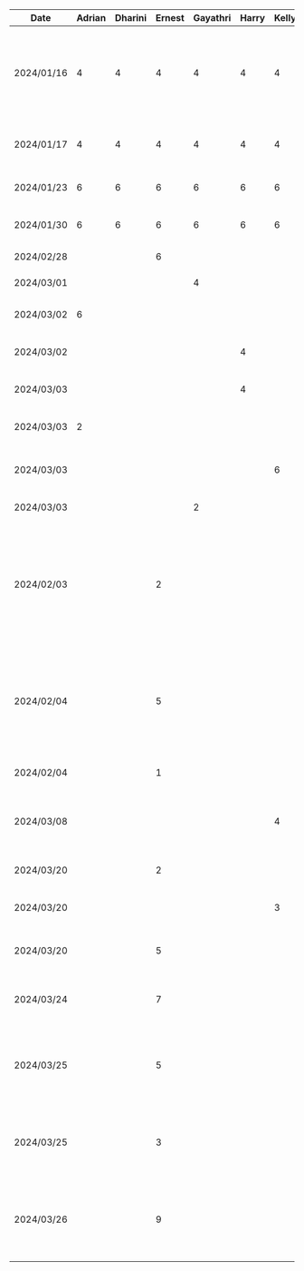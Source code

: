 | Date       | Adrian | Dharini | Ernest | Gayathri | Harry | Kelly | Task                                                                                                      |
| ---------- | ------ | ------- | ------ | -------- | ----- | ----- | --------------------------------------------------------------------------------------------------------- |
| 2024/01/16 | 4      | 4       | 4      | 4        | 4     | 4     | brainstorm project topics, initial research to see if it is feasible, narrow down to 3 ideas              |
| 2024/01/17 | 4      | 4       | 4      | 4        | 4     | 4     | decided on project topic and project discussion                                                           |
| 2024/01/23 | 6      | 6       | 6      | 6        | 6     | 6     | work on proposal presentation                                                                             |
| 2024/01/30 | 6      | 6       | 6      | 6        | 6     | 6     | work on project proposal                                                                                  |
| 2024/02/28 |        |         | 6      |          |       |       | setup MVVM file structure                                                                                 |
| 2024/03/01 |        |         |        | 4        |       |       | worked on ranking page                                                                                    |
| 2024/03/02 | 6      |         |        |          |       |       | worked on view entry page                                                                                 |
| 2024/03/02 |        |         |        |          | 4     |       | worked on the add entry page                                                                              |
| 2024/03/03 |        |         |        |          | 4     |       | worked on the add entry page                                                                              |
| 2024/03/03 | 2      |         |        |          |       |       | updated view entry page UI                                                                                |
| 2024/03/03 |        |         |        |          |       | 6     | worked on the login page and friends page                                                                 |
| 2024/03/03 |        |         |        | 2        |       |       | worked on ranking page                                                                                    |
| 2024/02/03 |        |         | 2      |          |       |       | rework models to include rankings list data structure and refactor views and view models to be compatible |
| 2024/02/04 |        |         | 5      |          |       |       | change add entry view to use live data in rankings dropdown and to insert entry in ranking data structure |
| 2024/02/04 |        |         | 1      |          |       |       | create first prototype demo slides                                                                        |
| 2024/03/08 |        |         |        |          |       | 4     | worked on the prototype demo document                                                                     |
| 2024/03/20 |        |         | 2      |          |       |       | finished example on deliverable 4                                                                         |
| 2024/03/20 |        |         |        |          |       | 3     | finished example on deliverable 4                                                                         |
| 2024/03/20 |        |         | 5      |          |       |       | get google auth working with firebase auth                                                                |
| 2024/03/24 |        |         | 7      |          |       |       | get firestore working with exisiting models                                                               |
| 2024/03/25 |        |         | 5      |          |       |       | setup firebase storage to upload images in add entry page                                                 |
| 2024/03/25 |        |         | 3      |          |       |       | change ranking system to display closest entries                                                          |
| 2024/03/26 |        |         | 9      |          |       |       | Fix auth configuration on firebase to work with multiple unsigned users                                   |

